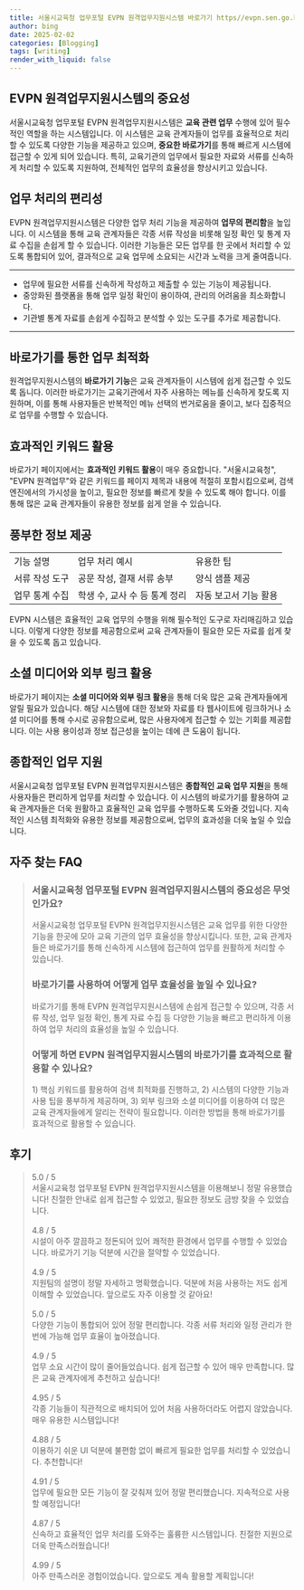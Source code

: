 ```yaml
---
title: 서울시교육청 업무포털 EVPN 원격업무지원시스템 바로가기 https//evpn.sen.go.kr 편리함
author: bing
date: 2025-02-02
categories: [Blogging]
tags: [writing]
render_with_liquid: false
---
```



<h2 id='EVPN 원격업무지원시스템의 중요성'>EVPN 원격업무지원시스템의 중요성</h2>

<p>서울시교육청 업무포털 EVPN 원격업무지원시스템은 <b>교육 관련 업무</b> 수행에 있어 필수적인 역할을 하는 시스템입니다. 이 시스템은 교육 관계자들이 업무를 효율적으로 처리할 수 있도록 다양한 기능을 제공하고 있으며, <b>중요한 바로가기</b>를 통해 빠르게 시스템에 접근할 수 있게 되어 있습니다. 특히, 교육기관의 업무에서 필요한 자료와 서류를 신속하게 처리할 수 있도록 지원하여, 전체적인 업무의 효율성을 향상시키고 있습니다.</p>

<h2 id='업무 처리의 편리성'>업무 처리의 편리성</h2>

<p>EVPN 원격업무지원시스템은 다양한 업무 처리 기능을 제공하여 <b>업무의 편리함</b>을 높입니다. 이 시스템을 통해 교육 관계자들은 각종 서류 작성을 비롯해 일정 확인 및 통계 자료 수집을 손쉽게 할 수 있습니다. 이러한 기능들은 모든 업무를 한 곳에서 처리할 수 있도록 통합되어 있어, 결과적으로 교육 업무에 소요되는 시간과 노력을 크게 줄여줍니다.</p>

<hr />

<ul>
    <li>업무에 필요한 서류를 신속하게 작성하고 제출할 수 있는 기능이 제공됩니다.</li>
    <li>중앙화된 플랫폼을 통해 업무 일정 확인이 용이하여, 관리의 어려움을 최소화합니다.</li>
    <li>기관별 통계 자료를 손쉽게 수집하고 분석할 수 있는 도구를 추가로 제공합니다.</li>
</ul>

<hr />

<h2 id='바로가기를 통한 업무 최적화'>바로가기를 통한 업무 최적화</h2>

<p>원격업무지원시스템의 <b>바로가기 기능</b>은 교육 관계자들이 시스템에 쉽게 접근할 수 있도록 돕니다. 이러한 바로가기는 교육기관에서 자주 사용하는 메뉴를 신속하게 찾도록 지원하며, 이를 통해 사용자들은 반복적인 메뉴 선택의 번거로움을 줄이고, 보다 집중적으로 업무를 수행할 수 있습니다.</p>

<h2 id='효과적인 키워드 활용'>효과적인 키워드 활용</h2>

<p>바로가기 페이지에서는 <b>효과적인 키워드 활용</b>이 매우 중요합니다. "서울시교육청", "EVPN 원격업무"와 같은 키워드를 페이지 제목과 내용에 적절히 포함시킴으로써, 검색 엔진에서의 가시성을 높이고, 필요한 정보를 빠르게 찾을 수 있도록 해야 합니다. 이를 통해 많은 교육 관계자들이 유용한 정보를 쉽게 얻을 수 있습니다.</p>

<h2 id='풍부한 정보 제공'>풍부한 정보 제공</h2>

<table>
    <tr>
        <td>기능 설명</td>
        <td>업무 처리 예시</td>
        <td>유용한 팁</td>
    </tr>
    <tr>
        <td>서류 작성 도구</td>
        <td>공문 작성, 결재 서류 송부</td>
        <td>양식 샘플 제공</td>
    </tr>
    <tr>
        <td>업무 통계 수집</td>
        <td>학생 수, 교사 수 등 통계 정리</td>
        <td>자동 보고서 기능 활용</td>
    </tr>
</table>

<p>EVPN 시스템은 효율적인 교육 업무의 수행을 위해 필수적인 도구로 자리매김하고 있습니다. 이렇게 다양한 정보를 제공함으로써 교육 관계자들이 필요한 모든 자료를 쉽게 찾을 수 있도록 돕고 있습니다.</p>

<h2 id='소셜 미디어와 외부 링크 활용'>소셜 미디어와 외부 링크 활용</h2>

<p>바로가기 페이지는 <b>소셜 미디어와 외부 링크 활용</b>을 통해 더욱 많은 교육 관계자들에게 알릴 필요가 있습니다. 해당 시스템에 대한 정보와 자료를 타 웹사이트에 링크하거나 소셜 미디어를 통해 수시로 공유함으로써, 많은 사용자에게 접근할 수 있는 기회를 제공합니다. 이는 사용 용이성과 정보 접근성을 높이는 데에 큰 도움이 됩니다.</p>

<h2 id='종합적인 업무 지원'>종합적인 업무 지원</h2>

<p>서울시교육청 업무포털 EVPN 원격업무지원시스템은 <b>종합적인 교육 업무 지원</b>을 통해 사용자들은 편리하게 업무를 처리할 수 있습니다. 이 시스템의 바로가기를 활용하여 교육 관계자들은 더욱 원활하고 효율적인 교육 업무를 수행하도록 도와줄 것입니다. 지속적인 시스템 최적화와 유용한 정보를 제공함으로써, 업무의 효과성을 더욱 높일 수 있습니다.</p>


<h2 id='자주_찾는_FAQ'>자주 찾는 FAQ</h2>
<div itemscope="" itemtype="https://schema.org/FAQPage">
<blockquote>
<div itemscope="" itemprop="mainEntity" itemtype="https://schema.org/Question">
<h3 itemprop="name">서울시교육청 업무포털 EVPN 원격업무지원시스템의 중요성은 무엇인가요?</h3>
<div itemscope="" itemprop="acceptedAnswer" itemtype="https://schema.org/Answer">
<span itemprop="text">
<p>서울시교육청 업무포털 EVPN 원격업무지원시스템은 교육 업무를 위한 다양한 기능을 한곳에 모아 교육 기관의 업무 효율성을 향상시킵니다. 또한, 교육 관계자들은 바로가기를 통해 신속하게 시스템에 접근하여 업무를 원활하게 처리할 수 있습니다.</p>
</span>
</div>
</div>
<div itemscope="" itemprop="mainEntity" itemtype="https://schema.org/Question">
<h3 itemprop="name">바로가기를 사용하여 어떻게 업무 효율성을 높일 수 있나요?</h3>
<div itemscope="" itemprop="acceptedAnswer" itemtype="https://schema.org/Answer">
<span itemprop="text">
<p>바로가기를 통해 EVPN 원격업무지원시스템에 손쉽게 접근할 수 있으며, 각종 서류 작성, 업무 일정 확인, 통계 자료 수집 등 다양한 기능을 빠르고 편리하게 이용하여 업무 처리의 효율성을 높일 수 있습니다.</p>
</span>
</div>
</div>
<div itemscope="" itemprop="mainEntity" itemtype="https://schema.org/Question">
<h3 itemprop="name">어떻게 하면 EVPN 원격업무지원시스템의 바로가기를 효과적으로 활용할 수 있나요?</h3>
<div itemscope="" itemprop="acceptedAnswer" itemtype="https://schema.org/Answer">
<span itemprop="text">
<p>1) 핵심 키워드를 활용하여 검색 최적화를 진행하고, 2) 시스템의 다양한 기능과 사용 팁을 풍부하게 제공하며, 3) 외부 링크와 소셜 미디어를 이용하여 더 많은 교육 관계자들에게 알리는 전략이 필요합니다. 이러한 방법을 통해 바로가기를 효과적으로 활용할 수 있습니다.</p>
</span>
</div>
</div>
</blockquote>
</div>
<h2 id='후기'>후기</h2>
<div itemscope itemtype="https://schema.org/Product">
  <blockquote>
  <div itemprop="review" itemscope itemtype="https://schema.org/Review">
      <div itemprop="reviewRating" itemscope itemtype="https://schema.org/Rating"> <span itemprop="ratingValue">5.0</span> / <span itemprop="bestRating">5</span> </div>
      <span itemprop="reviewBody">서울시교육청 업무포털 EVPN 원격업무지원시스템을 이용해보니 정말 유용했습니다! 친절한 안내로 쉽게 접근할 수 있었고, 필요한 정보도 금방 찾을 수 있었습니다.</span>
  </div>
  <br>
  <div itemprop="review" itemscope itemtype="https://schema.org/Review">
      <div itemprop="reviewRating" itemscope itemtype="https://schema.org/Rating"> <span itemprop="ratingValue">4.8</span> / <span itemprop="bestRating">5</span> </div>
      <span itemprop="reviewBody">시설이 아주 깔끔하고 정돈되어 있어 쾌적한 환경에서 업무를 수행할 수 있었습니다. 바로가기 기능 덕분에 시간을 절약할 수 있었습니다.</span>
  </div>
  <br>
  <div itemprop="review" itemscope itemtype="https://schema.org/Review">
      <div itemprop="reviewRating" itemscope itemtype="https://schema.org/Rating"> <span itemprop="ratingValue">4.9</span> / <span itemprop="bestRating">5</span> </div>
      <span itemprop="reviewBody">지원팀의 설명이 정말 자세하고 명확했습니다. 덕분에 처음 사용하는 저도 쉽게 이해할 수 있었습니다. 앞으로도 자주 이용할 것 같아요!</span>
  </div>
  <br>
  <div itemprop="review" itemscope itemtype="https://schema.org/Review">
      <div itemprop="reviewRating" itemscope itemtype="https://schema.org/Rating"> <span itemprop="ratingValue">5.0</span> / <span itemprop="bestRating">5</span> </div>
      <span itemprop="reviewBody">다양한 기능이 통합되어 있어 정말 편리합니다. 각종 서류 처리와 일정 관리가 한 번에 가능해 업무 효율이 높아졌습니다.</span>
  </div>
  <br>
  <div itemprop="review" itemscope itemtype="https://schema.org/Review">
      <div itemprop="reviewRating" itemscope itemtype="https://schema.org/Rating"> <span itemprop="ratingValue">4.9</span> / <span itemprop="bestRating">5</span> </div>
      <span itemprop="reviewBody">업무 소요 시간이 많이 줄어들었습니다. 쉽게 접근할 수 있어 매우 만족합니다. 많은 교육 관계자에게 추천하고 싶습니다!</span>
  </div>
  <br>
  <div itemprop="review" itemscope itemtype="https://schema.org/Review">
      <div itemprop="reviewRating" itemscope itemtype="https://schema.org/Rating"> <span itemprop="ratingValue">4.95</span> / <span itemprop="bestRating">5</span> </div>
      <span itemprop="reviewBody">각종 기능들이 직관적으로 배치되어 있어 처음 사용하더라도 어렵지 않았습니다. 매우 유용한 시스템입니다!</span>
  </div>
  <br>
  <div itemprop="review" itemscope itemtype="https://schema.org/Review">
      <div itemprop="reviewRating" itemscope itemtype="https://schema.org/Rating"> <span itemprop="ratingValue">4.88</span> / <span itemprop="bestRating">5</span> </div>
      <span itemprop="reviewBody">이용하기 쉬운 UI 덕분에 불편함 없이 빠르게 필요한 업무를 처리할 수 있었습니다. 추천합니다!</span>
  </div>
  <br>
  <div itemprop="review" itemscope itemtype="https://schema.org/Review">
      <div itemprop="reviewRating" itemscope itemtype="https://schema.org/Rating"> <span itemprop="ratingValue">4.91</span> / <span itemprop="bestRating">5</span> </div>
      <span itemprop="reviewBody">업무에 필요한 모든 기능이 잘 갖춰져 있어 정말 편리했습니다. 지속적으로 사용할 예정입니다!</span>
  </div>
  <br>
  <div itemprop="review" itemscope itemtype="https://schema.org/Review">
      <div itemprop="reviewRating" itemscope itemtype="https://schema.org/Rating"> <span itemprop="ratingValue">4.87</span> / <span itemprop="bestRating">5</span> </div>
      <span itemprop="reviewBody">신속하고 효율적인 업무 처리를 도와주는 훌륭한 시스템입니다. 친절한 지원으로 더욱 만족스러웠습니다!</span>
  </div>
  <br>
  <div itemprop="review" itemscope itemtype="https://schema.org/Review">
      <div itemprop="reviewRating" itemscope itemtype="https://schema.org/Rating"> <span itemprop="ratingValue">4.99</span> / <span itemprop="bestRating">5</span> </div>
      <span itemprop="reviewBody">아주 만족스러운 경험이었습니다. 앞으로도 계속 활용할 계획입니다!</span>
  </div>
  </blockquote>
</div>
